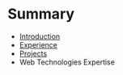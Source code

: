 # Summary

* [Introduction](introduction.md)
* [Experience](experience.md)
* [Projects](projects.md)
* Web Technologies Expertise

